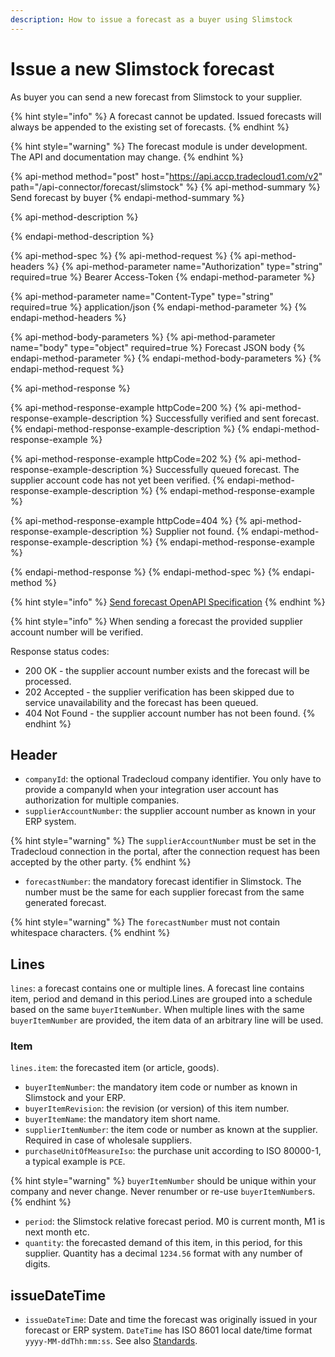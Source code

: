 ```yaml
---
description: How to issue a forecast as a buyer using Slimstock
---
```


# Issue a new Slimstock forecast 

As buyer you can send a new forecast from Slimstock to your supplier.

{% hint style="info" %}
A forecast cannot be updated. Issued forecasts will always be appended to the existing set of forecasts.
{% endhint %}

{% hint style="warning" %}
The forecast module is under development. The API and documentation may change.
{% endhint %}

{% api-method method="post" host="https://api.accp.tradecloud1.com/v2" path="/api-connector/forecast/slimstock" %}
{% api-method-summary %}
Send forecast by buyer
{% endapi-method-summary %}

{% api-method-description %}

{% endapi-method-description %}

{% api-method-spec %}
{% api-method-request %}
{% api-method-headers %}
{% api-method-parameter name="Authorization" type="string" required=true %}
Bearer Access-Token
{% endapi-method-parameter %}

{% api-method-parameter name="Content-Type" type="string" required=true %}
application/json
{% endapi-method-parameter %}
{% endapi-method-headers %}

{% api-method-body-parameters %}
{% api-method-parameter name="body" type="object" required=true %}
Forecast JSON body
{% endapi-method-parameter %}
{% endapi-method-body-parameters %}
{% endapi-method-request %}

{% api-method-response %}

{% api-method-response-example httpCode=200 %}
{% api-method-response-example-description %} 
Successfully verified and sent forecast.
{% endapi-method-response-example-description %}
{% endapi-method-response-example %}

{% api-method-response-example httpCode=202 %}
{% api-method-response-example-description %} 
Successfully queued forecast. The supplier account code has not yet been verified.
{% endapi-method-response-example-description %}
{% endapi-method-response-example %}

{% api-method-response-example httpCode=404 %}
{% api-method-response-example-description %} 
Supplier not found.
{% endapi-method-response-example-description %}
{% endapi-method-response-example %}

{% endapi-method-response %}
{% endapi-method-spec %}
{% endapi-method %}

{% hint style="info" %}
[Send forecast OpenAPI Specification](https://swagger-ui.accp.tradecloud1.com/?url=https://api.accp.tradecloud1.com/v2/api-connector/specs.yaml#/buyer-endpoints/sendSlimstockForecastByBuyerRoute)
{% endhint %}

{% hint style="info" %}
When sending a forecast the provided supplier account number will be verified. 

Response status codes:
- 200 OK - the supplier account number exists and the forecast will be processed.
- 202 Accepted - the supplier verification has been skipped due to service unavailability and the forecast has been queued.
- 404 Not Found - the supplier account number has not been found. 
{% endhint %}

## Header

* `companyId`: the optional Tradecloud company identifier. You only have to provide a companyId when your integration user account has authorization for multiple companies.
* `supplierAccountNumber`: the supplier account number as known in your ERP system.

{% hint style="warning" %}
The `supplierAccountNumber` must be set in the Tradecloud connection in the portal, after the connection request has been accepted by the other party.
{% endhint %}

* `forecastNumber`: the mandatory forecast identifier in Slimstock. The number must be the same for each supplier forecast from the same generated forecast.

{% hint style="warning" %}
The `forecastNumber` must not contain whitespace characters.
{% endhint %}

## Lines

`lines`: a forecast contains one or multiple lines. A forecast line contains item, period and demand in this period.Lines are grouped into a schedule based on the same `buyerItemNumber`. When multiple lines with the same `buyerItemNumber` are provided, the item data of an arbitrary line will be used.

### Item

`lines.item`: the forecasted item \(or article, goods\).
* `buyerItemNumber`: the mandatory item code or number as known in Slimstock and your ERP.
* `buyerItemRevision`: the revision \(or version\) of this item number.
* `buyerItemName`: the mandatory item short name.
* `supplierItemNumber`: the item code or number as known at the supplier. Required in case of wholesale suppliers.
* `purchaseUnitOfMeasureIso`: the purchase unit according to ISO 80000-1, a typical example is `PCE`.

{% hint style="warning" %}
`buyerItemNumber` should be unique within your company and never change. Never renumber or re-use `buyerItemNumber`s.
{% endhint %}

* `period`: the Slimstock relative forecast period. M0 is current month, M1 is next month etc.
* `quantity`: the forecasted demand of this item, in this period, for this supplier. Quantity has a decimal `1234.56` format with any number of digits.

## issueDateTime

* `issueDateTime`: Date and time the forecast was originally issued in your forecast or ERP system. `DateTime` has ISO 8601 local date/time format `yyyy-MM-ddThh:mm:ss`. See also [Standards](../../api/standards.md).
